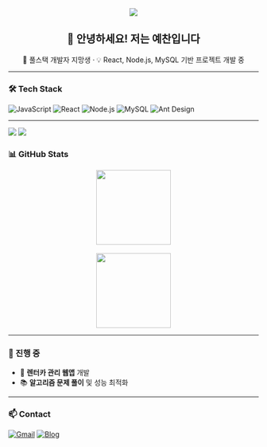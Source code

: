 <div align="center">
<img src="https://capsule-render.vercel.app/api?type=venom&color=timeGradient&height=300&section=header&text=Welcome%20to%20my%20Profile&fontSize=70" />
</div>


<h2 align="center">👋 안녕하세요! 저는 예찬입니다</h2>
<p align="center">🚀 풀스택 개발자 지망생 · 💡 React, Node.js, MySQL 기반 프로젝트 개발 중</p>

---

### 🛠 Tech Stack
![JavaScript](https://img.shields.io/badge/JavaScript-ES6+-F7DF1E?logo=javascript&logoColor=000)
![React](https://img.shields.io/badge/React-18-61DAFB?logo=react&logoColor=000)
![Node.js](https://img.shields.io/badge/Node.js-18-339933?logo=node.js&logoColor=fff)
![MySQL](https://img.shields.io/badge/MySQL-8-4479A1?logo=mysql&logoColor=fff)
![Ant Design](https://img.shields.io/badge/Ant%20Design-5-0170FE?logo=antdesign&logoColor=fff)

---

<p>
  <a href="https://velog.io/@kth1007"><img src="https://img.shields.io/badge/Velog-20C997?style=flat-square&logo=velog&logoColor=white&link=https://velog.io/@metjyc"/></a>
 <a href="mailto:metjyc"><img src="https://img.shields.io/badge/metjyc-EA4335?style=flat-square&logo=gmail&logoColor=white&link=mailto:metjyc"/></a>

</p>

### 📊 GitHub Stats
<p align="center">
  <img src="https://github-readme-stats.vercel.app/api?username=metjyc&show_icons=true&theme=tokyonight" height="150"/>
<br><br>
  <img src="https://github-readme-stats.vercel.app/api/top-langs/?username=metjyc&layout=compact&theme=tokyonight" height="150"/>
</p>

---

### 🌱 진행 중
- 🚗 **렌터카 관리 웹앱** 개발
- 📚 **알고리즘 문제 풀이** 및 성능 최적화

---

### 📫 Contact
[![Gmail](https://img.shields.io/badge/Gmail-Contact-EA4335?logo=gmail&logoColor=fff)](mailto:yourmail@gmail.com)
[![Blog](https://img.shields.io/badge/Blog-Dev%20Note-222?logo=githubpages&logoColor=fff)](https://yourblog.com)

<!--
**metjyc/metjyc** is a ✨ _special_ ✨ repository because its `README.md` (this file) appears on your GitHub profile.

Here are some ideas to get you started:

- 🔭 I’m currently working on ...
- 🌱 I’m currently learning ...
- 👯 I’m looking to collaborate on ...
- 🤔 I’m looking for help with ...
- 💬 Ask me about ...
- 📫 How to reach me: ...
- 😄 Pronouns: ...
- ⚡ Fun fact: ...
-->
